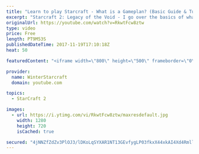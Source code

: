 ```yaml
---
title: "Learn to play Starcraft - What is a Gameplan? (Basic Guide & Tutorial)"
excerpt: "Starcraft 2: Legacy of the Void - I go over the basics of what a gameplan in starcraft 2 is and how to put one together.  Note this is not a guide on WHAT gameplan you should be using as each race!"
originalUrl: https://youtube.com/watch?v=RkwtFcw8ztw
type: video
price: Free
length: PT9M53S
publishedDateTime: 2017-11-19T17:10:18Z
heat: 50

featuredContent: "<iframe width=\"800\" height=\"500\" frameborder=\"0\" src=\"https://www.youtube.com/embed/RkwtFcw8ztw\" allow=\"accelerometer; autoplay; encrypted-media; gyroscope; picture-in-picture\" allowfullscreen></iframe>"

provider:
  name: WinterStarcraft
  domain: youtube.com

topics:
  - StarCraft 2

images:
  - url: https://i.ytimg.com/vi/RkwtFcw8ztw/maxresdefault.jpg
    width: 1280
    height: 720
    isCached: true

secured: "4jNNZfZdZv3PlOJ3/lDKoLqSYXAR1NT13GEvfygLP03fkxX44xkAI4Xd4RmllXHFBUk622NQ3+5A+4R+HgqVXVTeeSEk8adil4pRCAL+WOTZ3/LM0RtuK0DAs/MvI/WtplclpnfMn4PeZm9mFbUFwItj5njuCUFisdzjYz1Mm4NjkUKjLuHvc6U9zmRfBt6+eT9Ttg0hzgGRbEcjAjDZBAODBMauRUr5ldKw0PxepfPh0wd2vKXJ39ubEhuUk7dO+jyG0VqT/zYi1s1IDOawJn/TKPILodaJ+DP4yzChAZ53ppu+/5VWJVDZSHKUqQlcz6a/cYbsPrUNh7qoF7kLBg9lrY7yWWuXnrIZVFYORnE3ETiLFrJpjFrAVokYT8VPefkHlXEyODocMpUVQvaR72lMPf5ZpJPMQ6W3PPdAjbk=;hZIir/2etz/SUFVPPxvfmA=="
---
```


